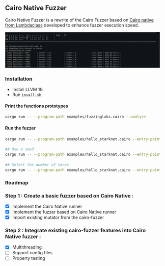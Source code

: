 ## Cairo Native Fuzzer

Cairo Native Fuzzer is a rewrite of the Cairo Fuzzer based on [Cairo native from Lambdaclass](https://github.com/lambdaclass/cairo_native) developed to enhance fuzzer execution speed.

<p align="center">
	<img src="./doc/cairo_fuzzer_demo.png"/>
</p>

### Installation 

- Install LLVM 19.
- Run `insall.sh`.

#### Print the functions prototypes

```sh
cargo run -- --program-path examples/fuzzinglabs.cairo --analyze
```

#### Run the fuzzer

```sh
cargo run -- --program-path examples/hello_starknet.cairo --entry-point hello_starknet::hello_starknet::Echo::__wrapper__echo

## Use a seed
cargo run -- --program-path examples/hello_starknet.cairo --entry-point hello_starknet::hello_starknet::Echo::__wrapper__echo --seed 42

## Select the number of cores
cargo run -- --program-path examples/hello_starknet.cairo --entry-point hello_starknet::hello_starknet::Echo::__wrapper__echo --cores 8
```

### Roadmap 

### Step 1 : Create a basic fuzzer based on Cairo Native : 
- [x] Implement the Cairo Native runner
- [x] Implement the fuzzer based on Cairo Native runner
- [x] Import existing mutator from the cairo-fuzzer

### Step 2 : Integrate existing cairo-fuzzer features into Cairo Native fuzzer : 
- [x] Multithreading
- [ ] Support config files
- [ ] Property testing
